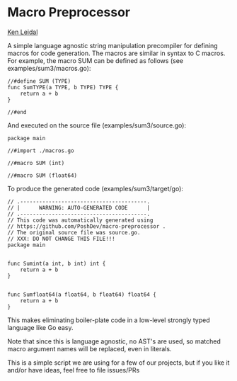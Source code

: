 Macro Preprocessor
==================
[Ken Leidal](ken@poshdevelopment.com)

A simple language agnostic string manipulation precompiler for defining macros for code generation.
The macros are similar in syntax to C macros.  For example, the macro SUM can
be defined as follows (see examples/sum3/macros.go):

```
//#define SUM (TYPE)
func SumTYPE(a TYPE, b TYPE) TYPE {
	return a + b
}

//#end
```

And executed on the source file (examples/sum3/source.go):

```
package main

//#import ./macros.go

//#macro SUM (int)

//#macro SUM (float64)
```

To produce the generated code (examples/sum3/target/go):

```
// .----------------------------------------.
// |      WARNING: AUTO-GENERATED CODE      |
// .----------------------------------------.
// This code was automatically generated using
// https://github.com/PoshDev/macro-preprocessor .
// The original source file was source.go.
// XXX: DO NOT CHANGE THIS FILE!!!
package main


func Sumint(a int, b int) int {
	return a + b
}


func Sumfloat64(a float64, b float64) float64 {
	return a + b
}

```

This makes eliminating boiler-plate code in a low-level strongly typed language like Go easy.

Note that since this is language agnostic, no AST's are used,
so matched macro argument names will be replaced, even in literals.

This is a simple script we are using for a few of our projects, but if you like it
and/or have ideas, feel free to file issues/PRs
